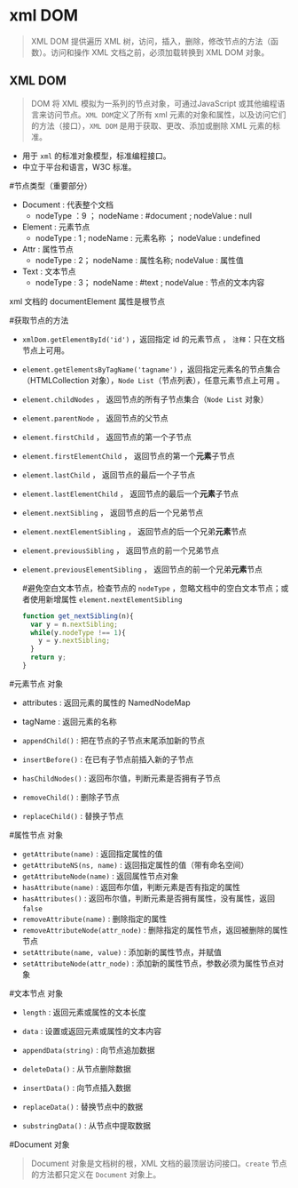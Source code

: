 # xml DOM

> XML DOM 提供遍历 XML 树，访问，插入，删除，修改节点的方法（函数）。访问和操作 XML 文档之前，必须加载转换到 XML DOM 对象。

## XML DOM

> DOM 将 XML 模拟为一系列的节点对象，可通过JavaScript 或其他编程语言来访问节点。`XML DOM`定义了所有 xml 元素的对象和属性，以及访问它们的方法（接口），`XML DOM` 是用于获取、更改、添加或删除 XML 元素的标准。

- 用于 `xml` 的标准对象模型，标准编程接口。
- 中立于平台和语言，W3C 标准。

 #节点类型（重要部分）
- Document : 代表整个文档
  - nodeType ：9 ； nodeName : #document ; nodeValue : null
- Element : 元素节点
  - nodeType : 1 ; nodeName : 元素名称 ； nodeValue : undefined
- Attr : 属性节点
  - nodeType : 2； nodeName : 属性名称; nodeValue : 属性值
- Text : 文本节点
  - nodeType : 3； nodeName : #text ; nodeValue : 节点的文本内容

xml 文档的 documentElement 属性是根节点

 #获取节点的方法
- `xmlDom.getElementById('id')` ，返回指定 id 的元素节点 ， `注释`：只在文档节点上可用。
- `element.getElementsByTagName('tagname')` ，返回指定元素名的节点集合（HTMLCollection 对象），`Node List`（节点列表），任意元素节点上可用 。
- `element.childNodes` ， 返回节点的所有子节点集合（`Node List` 对象）
- `element.parentNode` ， 返回节点的父节点
- `element.firstChild` ， 返回节点的第一个子节点
- `element.firstElementChild` ， 返回节点的第一个**元素**子节点
- `element.lastChild`  ， 返回节点的最后一个子节点
- `element.lastElementChild`  ， 返回节点的最后一个**元素**子节点
- `element.nextSibling` ， 返回节点的后一个兄弟节点
- `element.nextElementSibling` ， 返回节点的后一个兄弟**元素**节点
- `element.previousSibling` ， 返回节点的前一个兄弟节点
- `element.previousElementSibling` ， 返回节点的前一个兄弟**元素**节点

    #避免空白文本节点，检查节点的 `nodeType` ，忽略文档中的空白文本节点；或者使用新增属性 `element.nextElementSibling`
    ```javascript
    function get_nextSibling(n){
      var y = n.nextSibling;
      while(y.nodeType !== 1){
        y = y.nextSibling;
      }
      return y;
    }
    ```
 #元素节点 对象

- attributes : 返回元素的属性的 NamedNodeMap
- tagName : 返回元素的名称

- `appendChild()` : 把在节点的子节点末尾添加新的节点
- `insertBefore()` : 在已有子节点前插入新的子节点
- `hasChildNodes()` : 返回布尔值，判断元素是否拥有子节点
- `removeChild()` : 删除子节点
- `replaceChild()` : 替换子节点

 #属性节点 对象

- `getAttribute(name)` : 返回指定属性的值
- `getAttributeNS(ns, name)` : 返回指定属性的值（带有命名空间）
- `getAttributeNode(name)` : 返回属性节点对象
- `hasAttribute(name)` : 返回布尔值，判断元素是否有指定的属性
- `hasAttributes()` : 返回布尔值，判断元素是否拥有属性，没有属性，返回 `false`
- `removeAttribute(name)` : 删除指定的属性
- `removeAttributeNode(attr_node)` : 删除指定的属性节点，返回被删除的属性节点
- `setAttribute(name, value)` : 添加新的属性节点，并赋值
- `setAttributeNode(attr_node)` : 添加新的属性节点，参数必须为属性节点对象

 #文本节点 对象

- `length` : 返回元素或属性的文本长度
- `data` : 设置或返回元素或属性的文本内容

- `appendData(string)` : 向节点追加数据
- `deleteData()` : 从节点删除数据
- `insertData()` : 向节点插入数据
- `replaceData()` : 替换节点中的数据
- `substringData()` : 从节点中提取数据

 #Document 对象
> Document 对象是文档树的根，XML 文档的最顶层访问接口。`create` 节点的方法都只定义在 `Document` 对象上。